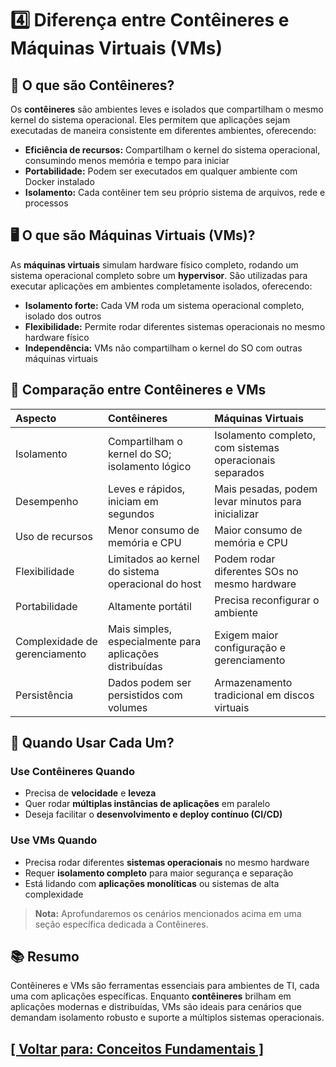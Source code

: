 # 4️⃣ Diferença entre Contêineres e Máquinas Virtuais (VMs)

## 🚀 O que são Contêineres?

Os **contêineres** são ambientes leves e isolados que compartilham o mesmo kernel do sistema operacional. Eles permitem que aplicações sejam executadas de maneira consistente em diferentes ambientes, oferecendo:

- **Eficiência de recursos:** Compartilham o kernel do sistema operacional, consumindo menos memória e tempo para iniciar
- **Portabilidade:** Podem ser executados em qualquer ambiente com Docker instalado
- **Isolamento:** Cada contêiner tem seu próprio sistema de arquivos, rede e processos

## 🖥️ O que são Máquinas Virtuais (VMs)?

As **máquinas virtuais** simulam hardware físico completo, rodando um sistema operacional completo sobre um **hypervisor**. São utilizadas para executar aplicações em ambientes completamente isolados, oferecendo:

- **Isolamento forte:** Cada VM roda um sistema operacional completo, isolado dos outros
- **Flexibilidade:** Permite rodar diferentes sistemas operacionais no mesmo hardware físico
- **Independência:** VMs não compartilham o kernel do SO com outras máquinas virtuais

## 🔄 Comparação entre Contêineres e VMs

| Aspecto                       | Contêineres                                              | Máquinas Virtuais                                        |
|:------------------------------|:---------------------------------------------------------|:---------------------------------------------------------|
| Isolamento                    | Compartilham o kernel do SO; isolamento lógico           | Isolamento completo, com sistemas operacionais separados |
| Desempenho                    | Leves e rápidos, iniciam em segundos                     | Mais pesadas, podem levar minutos para inicializar       |
| Uso de recursos               | Menor consumo de memória e CPU                           | Maior consumo de memória e CPU                           |
| Flexibilidade                 | Limitados ao kernel do sistema operacional do host       | Podem rodar diferentes SOs no mesmo hardware             |
| Portabilidade                 | Altamente portátil                                       | Precisa reconfigurar o ambiente                          |
| Complexidade de gerenciamento | Mais simples, especialmente para aplicações distribuídas | Exigem maior configuração e gerenciamento                |
| Persistência                  | Dados podem ser persistidos com volumes                  | Armazenamento tradicional em discos virtuais             |

## 🔑 Quando Usar Cada Um?

### Use Contêineres Quando

- Precisa de **velocidade** e **leveza**
- Quer rodar **múltiplas instâncias de aplicações** em paralelo
- Deseja facilitar o **desenvolvimento e deploy contínuo (CI/CD)**

### Use VMs Quando

- Precisa rodar diferentes **sistemas operacionais** no mesmo hardware
- Requer **isolamento completo** para maior segurança e separação
- Está lidando com **aplicações monolíticas** ou sistemas de alta complexidade

> **Nota:** Aprofundaremos os cenários mencionados acima em uma seção específica dedicada a Contêineres.

## 📚 Resumo

Contêineres e VMs são ferramentas essenciais para ambientes de TI, cada uma com aplicações específicas. Enquanto **contêineres** brilham em aplicações modernas e distribuídas, VMs são ideais para cenários que demandam isolamento robusto e suporte a múltiplos sistemas operacionais.

## [[ Voltar para: Conceitos Fundamentais ]](./conceitos-fundamentais.md)